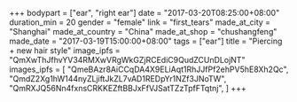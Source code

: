 +++
bodypart = ["ear", "right ear"]
date = "2017-03-20T08:25:00+08:00"
duration_min = 20
gender = "female"
link = "first_tears"
made_at_city = "Shanghai"
made_at_country = "China"
made_at_shop = "chushangfeng"
made_date = "2017-03-19T15:00:00+08:00"
tags = ["ear"]
title = "Piercing + new hair style"
image_ipfs = "QmXwThJfhvYV34RMXwVRgWkGZjRCEdiC9QudZCUnDLojNT"
images_ipfs = [  "QmeBAzr8AiCCqDA4X9ELiAqt1RhJJfPf2ehPV5hE8Xh2Qc",
  "QmdZ2Xg1hW144nyZLjiftJkZL7vAD1REDpYr1NZf3JNoTW",
  "QmRXJQ56Nn4fxnsCRKKEZftBBJxFfVJSatTZzTpfFTqtnj",
]
+++
